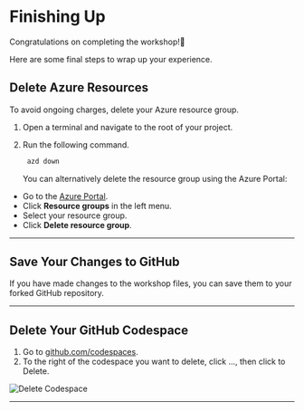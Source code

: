 # Finishing Up

Congratulations on completing the workshop!🎉

Here are some final steps to wrap up your experience.

## Delete Azure Resources

To avoid ongoing charges, delete your Azure resource group.  

1. Open a terminal and navigate to the root of your project.
2. Run the following command.

    ```powershell
     azd down
    ```
   
   You can alternatively delete the resource group using the Azure Portal:

- Go to the [Azure Portal](https://portal.azure.com).  
- Click **Resource groups** in the left menu.  
- Select your resource group.  
- Click **Delete resource group**.

---

## Save Your Changes to GitHub  

If you have made changes to the workshop files, you can save them to your forked GitHub repository.

---

## Delete Your GitHub Codespace  

1. Go to [github.com/codespaces](https://github.com/codespaces).  
2. To the right of the codespace you want to delete, click ..., then click to  Delete.

![Delete Codespace](https://docs.github.com/assets/cb-89126/mw-1440/images/help/codespaces/delete-codespace.webp)

---
